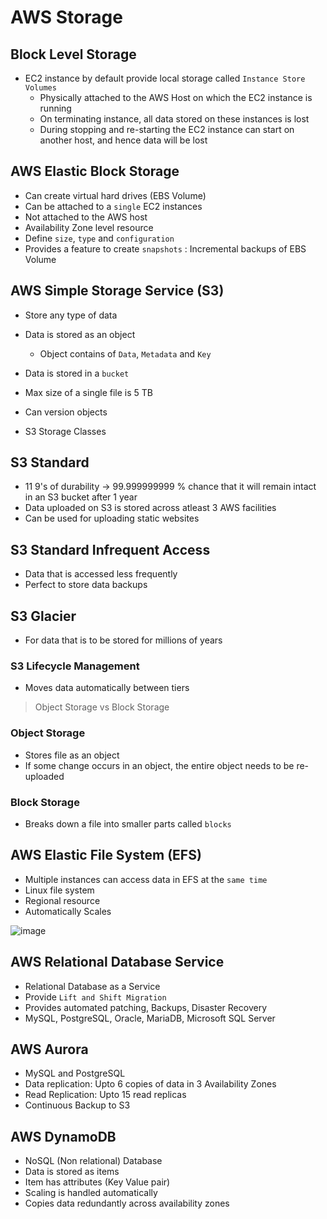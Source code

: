 # AWS Storage

## Block Level Storage

- EC2 instance by default provide local storage called `Instance Store Volumes`
  - Physically attached to the AWS Host on which the EC2 instance is running
  - On terminating instance, all data stored on these instances is lost
  - During stopping and re-starting the EC2 instance can start on another host, and hence data will be lost

## AWS Elastic Block Storage

- Can create virtual hard drives (EBS Volume)
- Can be attached to a `single` EC2 instances
- Not attached to the AWS host
- Availability Zone level resource
- Define `size`, `type` and `configuration`
- Provides a feature to create `snapshots` : Incremental backups of EBS Volume

## AWS Simple Storage Service (S3)

- Store any type of data
- Data is stored as an object
  - Object contains of `Data`, `Metadata` and `Key`
- Data is stored in a `bucket`
- Max size of a single file is 5 TB
- Can version objects


- S3 Storage Classes

## S3 Standard

- 11 9's of durability -> 99.999999999 % chance that it will remain intact in an S3 bucket after 1 year
- Data uploaded on S3 is stored across atleast 3 AWS facilities
- Can be used for uploading static websites

## S3 Standard Infrequent Access

- Data that is accessed less frequently
- Perfect to store data backups

## S3 Glacier

- For data that is to be stored for millions of years

### S3 Lifecycle Management

- Moves data automatically between tiers


> Object Storage vs Block Storage

### Object Storage

- Stores file as an object
- If some change occurs in an object, the entire object needs to be re-uploaded

### Block Storage

- Breaks down a file into smaller parts called `blocks`

## AWS Elastic File System (EFS)

- Multiple instances can access data in EFS at the `same time`
- Linux file system
- Regional resource
- Automatically Scales

![image](https://user-images.githubusercontent.com/103091956/217779131-b1602209-bd14-4700-88c9-2a4738657899.png)

## AWS Relational Database Service

- Relational Database as a Service
- Provide `Lift and Shift Migration`
- Provides automated patching, Backups, Disaster Recovery
- MySQL, PostgreSQL, Oracle, MariaDB, Microsoft SQL Server

## AWS Aurora

- MySQL and PostgreSQL
- Data replication: Upto 6 copies of data in 3 Availability Zones
- Read Replication: Upto 15 read replicas
- Continuous Backup to S3
 
## AWS DynamoDB

- NoSQL (Non relational)  Database
- Data is stored as items
- Item has attributes (Key Value pair)
- Scaling is handled automatically
- Copies data redundantly across availability zones

